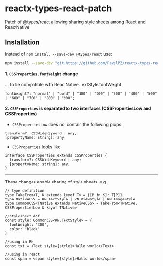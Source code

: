 # reactx-types-react-patch
Patch of @types/react allowing sharing style sheets among React and ReactNative

## Installation

Instead of ```npm install --save-dev @types/react``` use:

```sh
npm install --save-dev "git+https://github.com/PavelPZ/reactx-types-react-patch.git"
```

#### 1. ```CSSProperties.fontWeight``` change
... to be compatible with ReactNative.TextStyle.fontWeight
```
fontWeight?: "normal" | "bold" | "100" | "200" | "300" | "400" | "500" | "600" | "700" | "800" | "900";
```

#### 2. ```CSSProperties``` is separated to two interfaces (CSSPropertiesLow and CSSProperties)
- ```CSSPropertiesLow``` does not contain the following props: 
```
transform?: CSSWideKeyword | any;
[propertyName: string]: any;
```
- ```CSSProperties``` looks like
```
interface CSSProperties extends CSSProperties {
  transform?: CSSWideKeyword | any;
  [propertyName: string]: any;
}
```

--------------------------


These changes enable sharing of style sheets, e.g.

```
// type definition
type TakeFrom<T, K extends keyof T> = {[P in K]: T[P]}
type NativeCSS = RN.TextStyle | RN.ViewStyle | RN.ImageStyle
type CommonCSS<TNative extends NativeCSS> = TakeFrom<TNative, CSSPropertiesLow & keyof TNative>

//stylesheet def
const style: CommonCSS<RN.TextStyle> = {
  fontWeight: '300',
  color: 'black'
}

//using in RN
const txt = <Text style={style}>Hallo world</Text>

//using in react
const span = <span style={style}>Hallo world</span>
```





